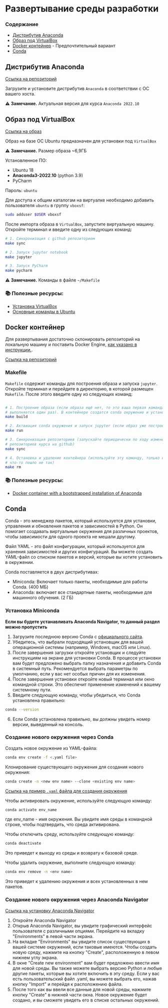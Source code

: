 # Развертывание среды разработки

### Содержание

- [Дистрибутив Anaconda](#Дистрибутив-Anaconda)
- [Образ под VirtualBox](#Образ-под-VirtualBox)
- [Docker контейнер](#Docker-контейнер) - Предпочтительный вариант
- [Conda](#Conda)


## Дистрибутив Anaconda

[Ссылка на репозиторий](https://repo.anaconda.com/archive/)

Загрузите и установите дистрибутив `Anaconda` в  соответствии с ОС вашего хоста.

⚠️ **Замечание.** Актуальная версия для курса `Anaconda 2022.10`

## Образ под VirtualBox

[Ссылка на образ](https://drive.google.com/file/d/1yBX8ardKTMLdk6j-75wpXGdf9nFW1lfM/view)

Образ на базе ОС Ubuntu предназначен для установки под `VirtualBox`

⚠️ **Замечание.** Размер образа ~6,9ГБ

Установленное ПО:

- Ubuntu 18
- **Anaconda3-2022.10** (python 3.9)
- PyCharm


Пароль: `ubuntu`

Для доступа к общим каталогам на виртуалке необходимо добавить пользователя `ubuntu` в группу `vboxsf`:

```bash
sudo adduser $USER vboxsf
```

После импорта образа в `VirtualBox`, запустите виртуальную машину. Откройте терминал и введите одну из следующих команд:

```bash
# 1. Синхронизация с github репозиторием
make sync

# 2. Запуск jupyter notebook
make jupyter

# 3. Запуск PyCharm
make pycharm
```

⚠️ **Замечание.** Команды в файле `~/Makefile`

### 📚 Полезные ресурсы:

- [Установка VirtualBox](https://www.virtualbox.org/wiki/Downloads)
- [Основные команды в Ubuntu](https://github.com/BigDataProcSystems/Practice/blob/master/common/docs/basic_shell_commands.md)


## Docker контейнер

Для развертывания достаточно склонировать репозиторий на локальную машину и поставить Docker Engine, [как указано в инструкции.](https://docs.docker.com/engine/install/ubuntu).

[Ссылка на репозиторий](https://github.com/MLMethods/Practice/tree/master)

### Makefile

`Makefile` содержит команды для построения образа и запуска `jupyter`. Откройте терминал и перейдите в директорию, в которой размещен `Makefile`. После этого введите одну из следующих команд:

```bash

# 1. Построение образа (если образа ещё нет, то это ваша первая команда,
# выполняется один раз). В контейнере создатся conda окружение и установятся зависимости из mlmethods.yml.
make build

# 2. Актвиация conda окружения и запуск jupyter (если образ уже построен)
make run

# 3. Синхронизация репозиториев (запускайте периодически по ходу изменения 
# репозиториев курса на github)
make sync

# 4. Остановка и удаление контейнера (используйте эту команду, только если 
# что-то пошло не так)
make rm
```

### 📚 Полезные ресурсы:

- [Docker container with a bootstrapped installation of Anaconda ](https://github.com/ContinuumIO/docker-images/tree/main/anaconda3)

## Conda

Conda - это менеджер пакетов, который используется для установки, управления и обновления пакетов и зависимостей в Python. Он помогает создавать виртуальные окружения для различных проектов, чтобы зависимости для одного проекта не мешали другому. 

Файл YAML - это файл конфигурации, который используется для хранения зависимостей и других конфигураций. Вы можете создать YAML-файл со списком пакетов и версий, которые вы хотите установить в окружении.

Conda поставляется в двух дистрибутивах:
- Miniconda: Включает только пакеты, необходимые для работы Conda. (400 МБ)
- Anaconda: включает все стандартные пакеты, необходимые для машинного обучения. (2 ГБ)

### Установка Miniconda

**Если вы будете устанавливать Anaconda Navigator, то данный раздел можно пропустить**

1. Загрузите последнюю версию Conda с [официального сайта](https://docs.conda.io/en/latest/miniconda.html). 
2. Убедитесь, что выбрали подходящий установщик для вашей операционной системы (например, Windows, macOS или Linux).
3. После завершения загрузки откройте установщик и следуйте инструкциям на экране для установки Conda. В процессе установки вам будет предложено выбрать папку назначения и добавить Conda в системный путь. Рекомендуется выбрать параметры по умолчанию, если у вас нет особых причин для их изменения.
4. После завершения установки откройте новый терминал или окно командной строки. Это обеспечит применение изменений к вашему системному пути.
5. Введите следующую команду, чтобы убедиться, что Conda установлена правильно:
```bash
conda --version
```
6. Если Conda установлена правильно, вы должны увидеть номер версии, выведенный на консоль.

### Создание нового окружения через Conda

Создать новое окружение из YAML-файла:
```bash
conda env create -f <.yaml file>
```

Клонирование существующего окружения для создания нового окружения:
```bash
conda create -n <new env name> --clone <existing env name>
```

[Ссылка на пример `.yaml` файла для создания окружения](/conda/mlmethds.yaml)

Чтобы активировать окружение, используйте следующую команду:
```bash
conda activate env_name
```
где env_name - имя окружения. Вы увидите имя среды в командной строке, чтобы подтвердить, что среда активирована.

Чтобы отключить среду, используйте следующую команду:
```bash
conda deactivate
```
Это приведет к выходу из среды и возврату к базовой среде.

Чтобы удалить окружение, выполните следующую команду:
```bash
conda env remove -n <env name>
```
Это приведет к удалению окружения и всех установленных в нем пакетов.

### Создание нового окружения через Anaconda Navigator

[Ссылка на установку Anaconda Navigator](https://docs.anaconda.com/navigator/install/#)

1. Откройте Anaconda Navigator
2. Открыв Anaconda Navigator, вы увидите графический интерфейс пользователя с различными опциями. Перейдите на вкладку "Environments" в левой части экрана.
3. На вкладке "Environments" вы увидите список существующих в вашей системе окружений, если таковые имеются. Чтобы создать новую среду, нажмите на кнопку "Create", расположенную в левом нижнем углу экрана.
4. В окне "Create new environment" вам будет предложено ввести имя для новой среды. Вы также можете выбрать версию Python и любые другие пакеты, которые вы хотите включить в эту среду. Если у вас есть пользовательский файл .yaml, вы можете выбрать его, нажав кнопку "Import" и перейдя к расположению файла.
5. После того как вы ввели все данные для новой среды, нажмите кнопку "Create" в нижней части окна. Новое окружение будет создано, и вы сможете увидеть его в списке остальных окружений.

